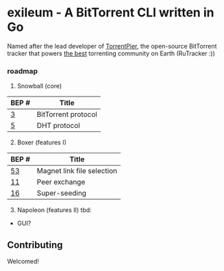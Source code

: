 # exileum - A BitTorrent CLI written in Go
Named after the lead developer of [TorrentPier](https://en.wikipedia.org/wiki/TorrentPier), the open-source BitTorrent tracker that 
powers [the best](https://rutracker.org/forum/index.php) torrenting community on Earth (RuTracker :))

### roadmap

1. Snowball (core)

| BEP # | Title | 
| --- | ----------- |
| [3](https://www.bittorrent.org/beps/bep_0003.html) | BitTorrent protocol	 |
| [5](https://www.bittorrent.org/beps/bep_0005.html) | DHT protocol |

2. Boxer (features I)

| BEP # | Title | 
| --- | ----------- |
| [53](https://www.bittorrent.org/beps/bep_0053.html) | Magnet link file selection	 |
| [11](https://www.bittorrent.org/beps/bep_0011.html) | Peer exchange |
|[16](https://www.bittorrent.org/beps/bep_0016.html) |Super-seeding	|

3. Napoleon (features II)
tbd:
- GUI?

## Contributing
Welcomed! 
